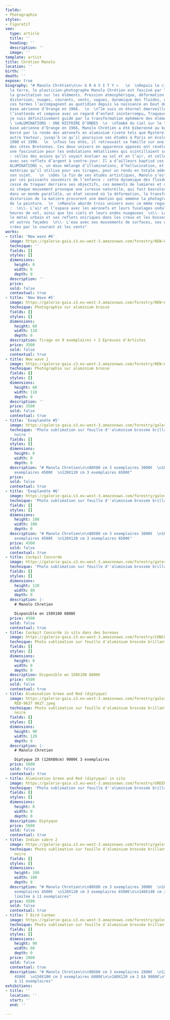 ```yaml
---
fields:
- Photographie
styles:
- Figuratif
seo:
  type: article
  title: ''
  heading: ''
  description: ''
  image: ''
template: artist
title: Chrétien Manolo
location: ''
birth: ''
death: ''
expose: true
biography: "# Manolo Chrétien\n\n« G R A V I T Y »   \n  \nDepuis le ciel jusqu’à
  la terre, le plasticien-photographe Manolo Chrétien est fasciné par les effets de
  la gravitation sur les éléments. Pression atmosphérique, déformation de la matière,
  distorsion, nuages, courants, vents, vagues, dynamique des fluides, érosion… tous
  ces termes l’accompagnent au quotidien depuis sa naissance en bout de piste de la
  base aérienne d’Orange en 1966.  \n  \n“Je suis un éternel émerveillé, qui saisit
  l’inattendu et compose avec un regard d’enfant ininterrompu… Traqueur de fluidités,
  je suis définitivement guidé par la transformation éphémère des éléments”.  \n  \n
  \ \nALUMINATIONS : UNE HISTOIRE D’ONDES  \n  \nTombé du ciel sur le tarmac de la
  base aérienne d’Orange en 1966, Manolo Chrétien a été biberonné au kérosène, et
  bercé par la ronde des aéronefs en aluminium riveté tels que Mystère, Mirage et
  autre Vautour, jusqu’à ce qu’il poursuive ses études à Paris en école d’Art entre
  1980 et 1990.  \n  \nTous les étés, il retrouvait sa famille sur une petite île
  des côtes Bretonnes. Ces deux univers en apparence opposés ont révélé chez Manolo
  une fascination pour les ondulations métallisées qui scintillaient sous ses fenêtres
  : celles des avions qu’il voyait évoluer au sol et en l’air, et celles de la mer
  avec ses reflets d’argent à contre-jour. Il a d’ailleurs baptisé ces instants «
  ALUMINATIONS », un doux mélange d’illuminations, d’hallucination, et d’aluminium,
  matériau qu’il utilise pour ses tirages, pour un rendu en totale adéquation avec
  son sujet.   \n  \nDès la fin de ses études artistiques, Manolo s’est laissé guider
  par ces puissants souvenirs de l’enfance : cette dynamique des fluides qu’il n’a
  cessé de traquer derrière ses objectifs, ces moments de lumières et de reflets magiques,
  où chaque mouvement provoque une ivresse naturelle, qui fait basculer l’artiste
  dans un monde parallèle, un état second où la déformation, la transformation, la
  distorsion de la matière procurent une émotion qui emmène la photographie aux frontières
  de la peinture.  \n  \nManolo aborde trois univers avec ce même regard émerveillé
  :  \n\\- L’air et l’espace avec les aéronefs et leurs fuselages ondulés par les
  heures de vol, ainsi que les ciels et leurs ondes nuageuses  \n\\- La terre avec
  le métal urbain et ses reflets oniriques dans les creux et les bosses des carrosseries
  et autres façades  \n\\- L’eau avec ses mouvements de surfaces, ses ondes éphémères
  crées par le courant et les vents"
works:
- title: 'New wave #6'
  image: https://galerie-gaia.s3.eu-west-3.amazonaws.com/forestry/NEW-WAVE#6.jpeg
  technique: ''
  fields: []
  styles: []
  dimensions:
    height: 0
    width: 0
    depth: 0
  description: ''
  price: 
  sold: false
  contextual: true
- title: 'New Wave #5'
  image: https://galerie-gaia.s3.eu-west-3.amazonaws.com/forestry/NEW-WAVE#5.jpeg
  technique: Photographie sur aluminium brossé
  fields: []
  styles: []
  dimensions:
    height: 68
    width: 110
    depth: 0
  description: Tirage en 9 exemplaires + 2 Epreuves d'Artistes
  price: 3500
  sold: false
  contextual: true
- title: New wave 2
  image: https://galerie-gaia.s3.eu-west-3.amazonaws.com/forestry/NEW-WAVE#2.jpg
  technique: Photographie sur aluminium brossé
  fields: []
  styles: []
  dimensions:
    height: 68
    width: 110
    depth: 0
  description: ''
  price: 3500
  sold: false
  contextual: true
- title: 'Exoplanéte #5'
  image: https://galerie-gaia.s3.eu-west-3.amazonaws.com/forestry/galerie-gaia-manolo-chretien-PLANETE-12-50X50-1C5A0957.jpg
  technique: 'Photo sublimation sur feuille d''aluminium brossée brillant caisse américaine
    noire '
  fields: []
  styles: []
  dimensions:
    height: 0
    width: 0
    depth: 0
  description: "# Manolo Chretien\n\n80X80 cm 3 exemplaires 3000€  \n100X100 cm 3
    exemplaires 4500€  \n120X120 cm 3 exemplaires 6500€"
  price: 
  sold: false
  contextual: true
- title: 'Exoplanète #6'
  image: https://galerie-gaia.s3.eu-west-3.amazonaws.com/forestry/galerie-gaia-manolo-chretien-100X100-BISCAROSSE-1C5A6271.jpg
  technique: 'Photo sublimation sur feuille d''aluminium brossée brillant '
  fields: []
  styles: []
  dimensions:
    height: 100
    width: 100
    depth: 0
  description: "# Manolo Chretien\n\n80X80 cm 3 exemplaires 3000€  \n100X100 cm 3
    exemplaires 4500€  \n120X120 cm 3 exemplaires 6500€"
  price: 4500
  sold: false
  contextual: true
- title: Cockpit Concorde
  image: https://galerie-gaia.s3.eu-west-3.amazonaws.com/forestry/galerie-gaia-manolo-chretien-80X120-CONCORDE-COCKPIT.jpg
  technique: 'Photo sublimation sur feuille d''aluminium brossée brillant '
  fields: []
  styles: []
  dimensions:
    height: 120
    width: 80
    depth: 0
  description: |-
    # Manolo Chretien

    Disponible en 150X100 6800€
  price: 4500
  sold: false
  contextual: true
- title: Cockpit Concorde in situ dans des bureaux
  image: https://galerie-gaia.s3.eu-west-3.amazonaws.com/forestry/CONCORDE-COCKPIT-INSITU.jpg
  technique: Photo sublimation sur feuille d'aluminium brossée brillant
  fields: []
  styles: []
  dimensions:
    height: 0
    width: 0
    depth: 0
  description: Disponible en 150X100 6800€
  price: 4500
  sold: false
  contextual: true
- title: Alumination Green and Red (diptyque)
  image: https://galerie-gaia.s3.eu-west-3.amazonaws.com/forestry/galerie-gaia-manolo-chretien-v1GREEN
    RED-9637 9627.jpeg
  technique: Photo sublimation sur feuille d'aluminium brossée brillant caisse américaine
    noire
  fields: []
  styles: []
  dimensions:
    height: 90
    width: 120
    depth: 0
  description: |-
    # Manolo Chretien

    Diptyque 2X (120X80cm) 9000€ 3 exemplaires
  price: 5600
  sold: false
  contextual: true
- title: Alumination Green and Red (diptyque) in situ
  image: https://galerie-gaia.s3.eu-west-3.amazonaws.com/forestry/GREEN&RED-INSITU.jpg
  technique: 'Photo sublimation sur feuille d''aluminium brossée brillant '
  fields: []
  styles: []
  dimensions:
    height: 0
    width: 0
    depth: 0
  description: Diptyque
  price: 5600
  sold: false
  contextual: true
- title: Indian sabre 2
  image: https://galerie-gaia.s3.eu-west-3.amazonaws.com/forestry/galerie-gaia-manolo-chretien-indian-sabre-two-120X120.jpeg
  technique: Photo sublimation sur feuille d'aluminium brossée brillant caisse américaine
    noire
  fields: []
  styles: []
  dimensions:
    height: 100
    width: 100
    depth: 0
  description: "# Manolo Chretien\n\n80X80 cm 3 exemplaires 3000€  \n100X100 cm 3
    exemplaires 4500€  \n120X120 cm 3 exemplaires 6500€\n\n140X140 cm 2 EA 8800€\n\nEdition
    limitée à 11 exemplaires"
  price: 4500
  sold: false
  contextual: true
- title: T Bird Carman
  image: https://galerie-gaia.s3.eu-west-3.amazonaws.com/forestry/galerie-gaia-manolo-chretien-90x60cm-TBIRD-KARMAN-1C5A5473.jpeg
  technique: Photo sublimation sur feuille d'aluminium brossée brillant
  fields: []
  styles: []
  dimensions:
    height: 90
    width: 60
    depth: 0
  price: 2800
  sold: false
  contextual: true
  description: "# Manolo Chretien\n\n90X60 cm 3 exemplaires 2800€  \n120X80 cm 3 exemplaires
    4500€  \n150X100 cm 3 exemplaires 6800€\n\n180X120 cm 2 EA 9800€\n\nEdition limitée
    à 11 exemplaires"
exhibitions:
- title: ''
  location: ''
  start: ''
  end: ''

---
```

